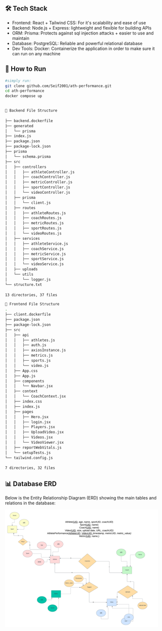 ## 🛠 Tech Stack

- Frontend: React + Tailwind CSS: For it's scalability and ease of use
- Backend: Node.js + Express: lightweight and flexible for building APIs
- ORM: Prisma: Protects against sql injection attacks + easier to use and maintain
- Database: PostgreSQL: Reliable and powerful relational database
- Dev Tools: Docker: Containerize the application in order to make sure it can run on any machine


## 🚀 How to Run

```bash
#simply run:
git clone github.com/Seif2001/ath-performance.git
cd ath-performance
docker compose up
```
```bash

📁 Backend File Structure

├── backend.dockerfile
├── generated
│   └── prisma
├── index.js
├── package.json
├── package-lock.json
├── prisma
│   └── schema.prisma
├── src
│   ├── controllers
│   │   ├── athleteController.js
│   │   ├── coachController.js
│   │   ├── metricController.js
│   │   ├── sportController.js
│   │   └── videoController.js
│   ├── prisma
│   │   └── client.js
│   ├── routes
│   │   ├── athleteRoutes.js
│   │   ├── coachRoutes.js
│   │   ├── metricRoutes.js
│   │   ├── sportRoutes.js
│   │   └── videoRoutes.js
│   ├── services
│   │   ├── athleteService.js
│   │   ├── coachService.js
│   │   ├── metricService.js
│   │   ├── sportService.js
│   │   └── videoService.js
│   ├── uploads
│   └── utils
│       └── logger.js
└── structure.txt

13 directories, 37 files
```

``` bash
📁 Frontend File Structure
.
├── client.dockerfile
├── package.json
├── package-lock.json
├── src
│   ├── api
│   │   ├── athletes.js
│   │   ├── auth.js
│   │   ├── axiosInstance.js
│   │   ├── metrics.js
│   │   ├── sports.js
│   │   └── video.js
│   ├── App.css
│   ├── App.js
│   ├── components
│   │   └── Navbar.jsx
│   ├── context
│   │   └── CoachContext.jsx
│   ├── index.css
│   ├── index.js
│   ├── pages
│   │   ├── Hero.jsx
│   │   ├── login.jsx
│   │   ├── Players.jsx
│   │   ├── UploadVideo.jsx
│   │   ├── Videos.jsx
│   │   └── VideoViewer.jsx
│   ├── reportWebVitals.js
│   └── setupTests.js
└── tailwind.config.js

7 directories, 32 files
```

## 📊 Database ERD

Below is the Entity Relationship Diagram (ERD) showing the main tables and relations in the database:

![Database ERD](./databaseERD.png)
